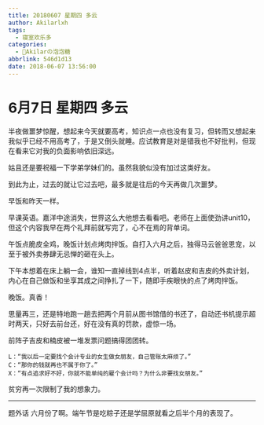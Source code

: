 ```yaml
---
title: 20180607 星期四 多云
author: Akilarlxh
tags:
  - 寝室欢乐多
categories:
  - 🍬Akilarの泡泡糖
abbrlink: 546d1d13
date: 2018-06-07 13:56:00
---
```

# 6月7日 星期四 多云

半夜做噩梦惊醒，想起来今天就要高考，知识点一点也没有复习，但转而又想起来我似乎已经不用高考了，于是又倒头就睡。应试教育是对是错我也不好批判，但现在看来它对我的负面影响依旧深远。

姑且还是要祝福一下学弟学妹们的。虽然我貌似没有加过这类好友。

到此为止，过去的就让它过去吧，最多就是往后的今天再做几次噩梦。

早饭和昨天一样。

早课英语。嘉洋中途消失，世界这么大他想去看看吧。老师在上面使劲讲unit10，但这个内容我早在两个礼拜前就写完了，心不在焉的背单词。

午饭点脆皮全鸡，晚饭计划点烤肉拌饭。自打入六月之后，独得马云爸爸恩宠，以至于被外卖券肆无忌惮的砸在头上。

下午本想着在床上躺一会，谁知一直掉线到4点半，听着赵皮和吉皮的外卖计划，内心在自己做饭和坐享其成之间挣扎了一下，随即手疾眼快的点了烤肉拌饭。

晚饭。真香！

思量再三，还是特地跑一趟去把两个月前从图书馆借的书还了，自动还书机提示超时两天，只好去前台还，好在没有真的罚款，虚惊一场。

前阵子吉皮和楠皮被一堆发票问题搞得团团转。
```
L：“我以后一定要找个会计专业的女生做女朋友，自己管账太麻烦了。”
C：“那你的钱就再也不属于你了。”
X：“有点追求好不好，你就不能单纯的雇个会计吗？为什么非要找女朋友。”
```
贫穷再一次限制了我的想象力。

---

题外话
六月份了啊。端午节是吃粽子还是学屈原就看之后半个月的表现了。